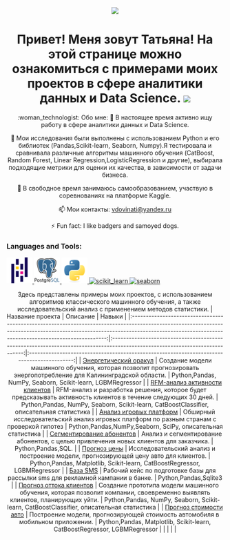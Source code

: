 <div id="header" align="center">
  <img src="https://img.freepik.com/premium-vector/technological-revolution-abstract-concept-vector-illustration_107173-25854.jpg?size=626&ext=jpg&ga=GA1.1.1406096023.1686596908&semt=ais"/>
<div id="badges">
  
</div>
  <h1>
  Привет! Меня зовут Татьяна! На этой странице можно ознакомиться с примерами моих проектов в сфере аналитики данных и Data Science. 
  <img src="https://media.giphy.com/media/hvRJCLFzcasrR4ia7z/giphy.gif" width="30px"/>
</h1>
  :woman_technologist: Обо мне:
🔭 В настоящее время активно ищу работу в сфере аналитики данных и Data Science.
  
🌱 Мои исследования были выполнены с использованием Python и его библиотек (Pandas,Scikit-learn, Seaborn, Numpy).Я тестировала и сравнивала различные алгоритмы машинного обучения (CatBoost, Random Forest, Linear Regression,LogisticRegression и другие), выбирала подходящие метрики для оценки их качества, в зависимости от задачи бизнеса.
  
👯 В свободное время занимаюсь самообразованием, участвую в соревнованиях на платформе Kaggle.
  
📫 Мои контакты: vdovinati@yandex.ru
  
⚡ Fun fact: I like badgers and samoyed dogs.


<p align="left">
</p>

<h3 align="left">Languages and Tools:</h3>
<p align="left"> <a href="https://pandas.pydata.org/" target="_blank" rel="noreferrer"> <img src="https://raw.githubusercontent.com/devicons/devicon/2ae2a900d2f041da66e950e4d48052658d850630/icons/pandas/pandas-original.svg" alt="pandas" width="60" height="60"/> </a> <a href="https://www.postgresql.org" target="_blank" rel="noreferrer"> <img src="https://raw.githubusercontent.com/devicons/devicon/master/icons/postgresql/postgresql-original-wordmark.svg" alt="postgresql" width="60" height="60"/> </a> <a href="https://www.python.org" target="_blank" rel="noreferrer"> <img src="https://raw.githubusercontent.com/devicons/devicon/master/icons/python/python-original.svg" alt="python" width="60" height="60"/> </a> <a href="https://scikit-learn.org/" target="_blank" rel="noreferrer"> <img src="https://upload.wikimedia.org/wikipedia/commons/0/05/Scikit_learn_logo_small.svg" alt="scikit_learn" width="60" height="60"/> </a> <a href="https://seaborn.pydata.org/" target="_blank" rel="noreferrer"> <img src="https://seaborn.pydata.org/_images/logo-mark-lightbg.svg" alt="seaborn" width="60" height="60"/> </a> </p>


    
Здесь представлены примеры моих проектов, с использованием алгоритмов классического машинного обучения, а также исследовательский анализ с применением методов статистики.
|                                                                                                          Название проекта                                                                                                         |                                                           Описание                                                           |                                           Навыки                                           |
|:---------------------------------------------------------------------------------------------------------------------------------------------------------------------------------------------------------------------------------:|:----------------------------------------------------------------------------------------------------------------------------:|:------------------------------------------------------------------------------------------:|
| [Энергетический оракул](https://github.com/vdovinati/Portfolio/tree/main/%D0%AD%D0%BD%D0%B5%D1%80%D0%B3%D0%B5%D1%82%D0%B8%D1%87%D0%B5%D1%81%D0%BA%D0%B8%D0%B9%20%D0%BE%D1%80%D0%B0%D0%BA%D1%83%D0%BB)                             | Создание модели машинного обучения, которая позволит прогнозировать энергопотребление  для Калининградской области.          | Python,Pandas, NumPy, Seaborn, Scikit-learn,  LGBMRegressor                                |
| [RFM-анализ активности клиентов](https://github.com/vdovinati/Portfolio/tree/main/RFM-%D0%B0%D0%BD%D0%B0%D0%BB%D0%B8%D0%B7)                                                                                                       | RFM-анализ  и разработка решения, которое будет предсказывать активность клиентов в течение следующих 30 дней.               | Python,Pandas, NumPy, Seaborn,  Scikit-learn, CatBoostClassifier,  описательная статистика |
| [Анализ игровых платформ](https://github.com/vdovinati/Portfolio/tree/main/%D0%90%D0%BD%D0%B0%D0%BB%D0%B8%D0%B7%20%D0%B8%D0%B3%D1%80%D0%BE%D0%B2%D1%8B%D1%85%20%D0%BF%D0%BB%D0%B0%D1%82%D1%84%D0%BE%D1%80%D0%BC)                  | Обширный исследовательский анализ игровых платформ по разным странам с проверкой гипотез                                     | Python,Pandas,NumPy,Seaborn,  SciPy, описательная статистика                               |
| [Сегментирование абонентов](https://github.com/vdovinati/Portfolio/tree/main/%D0%A1%D0%B5%D0%B3%D0%BC%D0%B5%D0%BD%D1%82%D0%B8%D1%80%D0%BE%D0%B2%D0%B0%D0%BD%D0%B8%D0%B5%20%D0%B0%D0%B1%D0%BE%D0%BD%D0%B5%D0%BD%D1%82%D0%BE%D0%B2) | Анализ и сегментирование абонентов, с целью привлечения новых клиентов для заказчика.                                        | Python,Pandas,SQL.                                                                         |
| [Прогноз цены](https://github.com/vdovinati/Portfolio/tree/main/%D0%9F%D1%80%D0%BE%D0%B3%D0%BD%D0%BE%D0%B7%20%D1%86%D0%B5%D0%BD%D1%8B)                                                                                            | Исследовательский анализ и построение модели, прогнозирующей цену авто для клиентов.                                         | Python,Pandas, Matplotlib, Scikit-learn,  CatBoostRegressor, LGBMRegressor                 |
| [База SMS](https://github.com/vdovinati/Portfolio/tree/main/%D0%91%D0%B0%D0%B7%D0%B0%20SMS)                                                                                                                                       | Рабочий кейс по подготовке базы для рассылки sms для рекламной кампании в банке.                                             | Python,Pandas,Sqlite3                                                                      |
| [Прогноз оттока клиентов](https://github.com/vdovinati/Portfolio/tree/main/%D0%9F%D1%80%D0%BE%D0%B3%D0%BD%D0%BE%D0%B7%20%D0%BE%D1%82%D1%82%D0%BE%D0%BA%D0%B0%20%D0%BA%D0%BB%D0%B8%D0%B5%D0%BD%D1%82%D0%BE%D0%B2)                  |  Создание прототипа модели машинного обучения, которая позволит компании,  своевременно выявлять клиентов, планирующих уйти. | Python,Pandas, NumPy, Seaborn,  Scikit-learn, CatBoostClassifier,  описательная статистика |
| [Прогноз стоимости авто](https://github.com/vdovinati/Portfolio/tree/main/%D0%9F%D1%80%D0%BE%D0%B3%D0%BD%D0%BE%D0%B7%20%D1%81%D1%82%D0%BE%D0%B8%D0%BC%D0%BE%D1%81%D1%82%D0%B8%20%D0%B0%D0%B2%D1%82%D0%BE)                         | Построение модели, прогнозирующей стоимость автомобиля в мобильном приложении.                                               | Python,Pandas, Matplotlib, Scikit-learn,   CatBoostRegressor, LGBMRegressor                |
|                                                                                                                                                                                                                                   |                                                                                                                              |                                                                                            |
